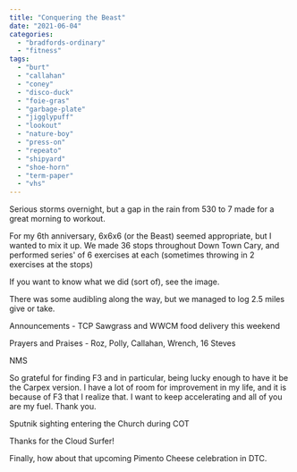 ```yaml
---
title: "Conquering the Beast"
date: "2021-06-04"
categories: 
  - "bradfords-ordinary"
  - "fitness"
tags: 
  - "burt"
  - "callahan"
  - "coney"
  - "disco-duck"
  - "foie-gras"
  - "garbage-plate"
  - "jigglypuff"
  - "lookout"
  - "nature-boy"
  - "press-on"
  - "repeato"
  - "shipyard"
  - "shoe-horn"
  - "term-paper"
  - "vhs"
---
```


Serious storms overnight, but a gap in the rain from 530 to 7 made for a great morning to workout.

For my 6th anniversary, 6x6x6 (or the Beast) seemed appropriate, but I wanted to mix it up. We made 36 stops throughout Down Town Cary, and performed series' of 6 exercises at each (sometimes throwing in 2 exercises at the stops)

If you want to know what we did (sort of), see the image.

There was some audibling along the way, but we managed to log 2.5 miles give or take.

Announcements - TCP Sawgrass and WWCM food delivery this weekend

Prayers and Praises - Roz, Polly, Callahan, Wrench, 16 Steves

NMS

So grateful for finding F3 and in particular, being lucky enough to have it be the Carpex version. I have a lot of room for improvement in my life, and it is because of F3 that I realize that. I want to keep accelerating and all of you are my fuel. Thank you.

Sputnik sighting entering the Church during COT

Thanks for the Cloud Surfer!

Finally, how about that upcoming Pimento Cheese celebration in DTC.
